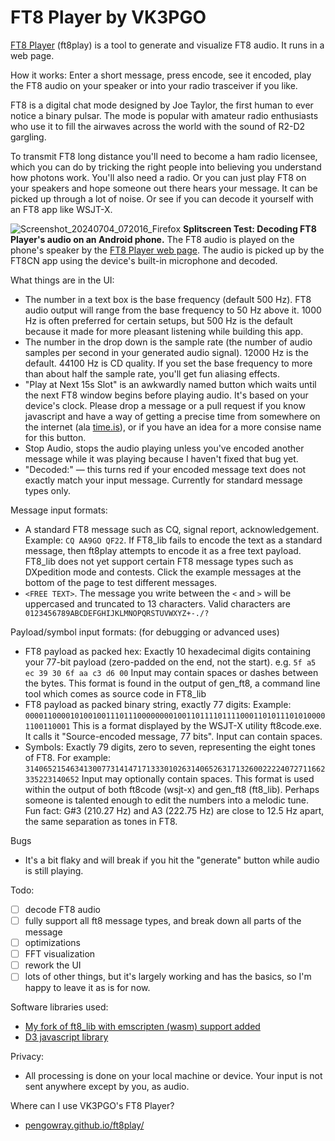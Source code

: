 # FT8 Player by VK3PGO

[FT8 Player](https://pengowray.github.io/ft8play/) (ft8play) is a tool to generate and visualize FT8 audio. It runs in a web page.

How it works: Enter a short message, press encode, see it encoded, play the FT8 audio on your speaker or into your radio trasceiver if you like.

FT8 is a digital chat mode designed by Joe Taylor, the first human to ever notice a binary pulsar. The mode is popular with amateur radio enthusiasts who use it to fill the airwaves across the world with the sound of R2-D2 gargling.

To transmit FT8 long distance you'll need to become a ham radio licensee, which you can do by tricking the right people into believing you understand how photons work. You'll also need a radio. Or you can just play FT8 on your speakers and hope someone out there hears your message. It can be picked up through a lot of noise. Or see if you can decode it yourself with an FT8 app like WSJT-X.

![Screenshot_20240704_072016_Firefox](https://github.com/pengowray/ft8play/assets/800133/1796e807-ed9d-46cf-9dc5-476e4973a823)
**Splitscreen Test: Decoding FT8 Player's audio on an Android phone.** The FT8 audio is played on the phone's speaker by the [FT8 Player web page](https://pengowray.github.io/ft8play/). The audio is picked up by the FT8CN app using the device's built-in microphone and decoded.

What things are in the UI:
- The number in a text box is the base frequency (default 500 Hz). FT8 audio output will range from the base frequency to 50 Hz above it. 1000 Hz is often preferred for certain setups, but 500 Hz is the default because it made for more pleasant listening while building this app.
- The number in the drop down is the sample rate (the number of audio samples per second in your generated audio signal). 12000 Hz is the default. 44100 Hz is CD quality. If you set the base frequency to more than about half the sample rate, you'll get fun aliasing effects.
- "Play at Next 15s Slot" is an awkwardly named button which waits until the next FT8 window begins before playing audio. It's based on your device's clock. Please drop a message or a pull request if you know javascript and have a way of getting a precise time from somewhere on the internet (ala [time.is](https://time.is/)), or if you have an idea for a more consise name for this button.
- Stop Audio, stops the audio playing unless you've encoded another message while it was playing because I haven't fixed that bug yet.
- "Decoded:" — this turns red if your encoded message text does not exactly match your input message. Currently for standard message types only.

Message input formats:
- A standard FT8 message such as CQ, signal report, acknowledgement. Example: `CQ AA9GO QF22`. If FT8_lib fails to encode the text as a standard message, then ft8play attempts to encode it as a free text payload. FT8_lib does not yet support certain FT8 message types such as DXpedition mode and contests. Click the example messages at the bottom of the page to test different messages.
- `<FREE TEXT>`. The message you write between the `<` and `>` will be uppercased and truncated to 13 characters. Valid characters are ` 0123456789ABCDEFGHIJKLMNOPQRSTUVWXYZ+-./?`

Payload/symbol input formats: (for debugging or advanced uses)
- FT8 payload as packed hex: Exactly 10 hexadecimal digits containing your 77-bit payload (zero-padded on the end, not the start). e.g. `5f a5 ec 39 30 6f aa c3 d6 00` Input may contain spaces or dashes between the bytes. This format is found in the output of gen_ft8, a command line tool which comes as source code in FT8_lib
- FT8 payload as packed binary string, exactly 77 digits: Example: `00001100001010010011101110000000010011011110111100011010111010100001100110001` This is a format displayed by the WSJT-X utility ft8code.exe. It calls it "Source-encoded message, 77 bits". Input can contain spaces.
- Symbols: Exactly 79 digits, zero to seven, representing the eight tones of FT8. For example: `3140652154634130077314147171333010263140652631713260022224072711662335223140652` Input may optionally contain spaces. This format is used within the output of both ft8code (wsjt-x) and gen_ft8 (ft8_lib). Perhaps someone is talented enough to edit the numbers into a melodic tune. Fun fact: G#3 (210.27 Hz) and A3 (222.75 Hz) are close to 12.5 Hz apart, the same separation as tones in FT8.

Bugs
- It's a bit flaky and will break if you hit the "generate" button while audio is still playing.

Todo:
- [ ] decode FT8 audio
- [ ] fully support all ft8 message types, and break down all parts of the message
- [ ] optimizations
- [ ] FFT visualization
- [ ] rework the UI
- [ ] lots of other things, but it's largely working and has the basics, so I'm happy to leave it as is for now.

Software libraries used:
 - [My fork of ft8_lib with emscripten (wasm) support added](https://github.com/pengowray/ft8_lib/tree/ft8_wasm)
 - [D3 javascript library](https://d3js.org/)

Privacy:
- All processing is done on your local machine or device. Your input is not sent anywhere except by you, as audio.

Where can I use VK3PGO's FT8 Player? 
- [pengowray.github.io/ft8play/](https://pengowray.github.io/ft8play/)
